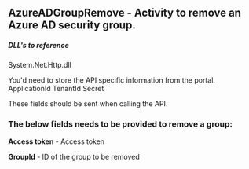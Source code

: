 
## AzureADGroupRemove - Activity to remove an Azure AD security group.

##### DLL's to reference
System.Net.Http.dll </br>


You'd need to store the API specific information from the portal.
ApplicationId
TenantId
Secret

These fields should be sent when calling the API.

### The below fields needs to be provided to remove a group:

**Access token**      - Access token

**GroupId**           - ID of the group to be removed
